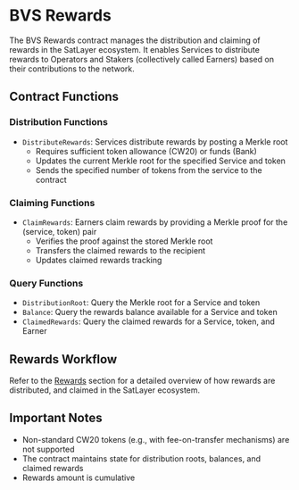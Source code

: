 # BVS Rewards

The BVS Rewards contract manages the distribution and claiming of rewards in the SatLayer ecosystem.
It enables Services to distribute rewards to Operators and Stakers
(collectively called Earners) based on their contributions to the network.

## Contract Functions

### Distribution Functions

- `DistributeRewards`: Services distribute rewards by posting a Merkle root
  - Requires sufficient token allowance (CW20) or funds (Bank)
  - Updates the current Merkle root for the specified Service and token
  - Sends the specified number of tokens from the service to the contract

### Claiming Functions

- `ClaimRewards`: Earners claim rewards by providing a Merkle proof for the (service, token) pair
  - Verifies the proof against the stored Merkle root
  - Transfers the claimed rewards to the recipient
  - Updates claimed rewards tracking

### Query Functions

- `DistributionRoot`: Query the Merkle root for a Service and token
- `Balance`: Query the rewards balance available for a Service and token
- `ClaimedRewards`: Query the claimed rewards for a Service, token, and Earner

## Rewards Workflow

Refer to the [Rewards](/getting-started/rewards) section for a detailed overview of how rewards are distributed,
and claimed in the SatLayer ecosystem.

## Important Notes

- Non-standard CW20 tokens (e.g., with fee-on-transfer mechanisms) are not supported
- The contract maintains state for distribution roots, balances, and claimed rewards
- Rewards amount is cumulative
